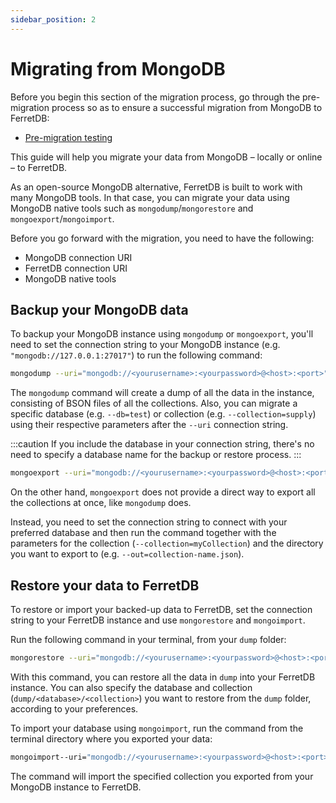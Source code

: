 ```yaml
---
sidebar_position: 2
---
```


# Migrating from MongoDB

Before you begin this section of the migration process, go through the pre-migration process so as to ensure a successful migration from MongoDB to FerretDB:

- [Pre-migration testing](premigration-testing.md)

This guide will help you migrate your data from MongoDB – locally or online – to FerretDB.

As an open-source MongoDB alternative, FerretDB is built to work with many MongoDB tools.
In that case, you can migrate your data using MongoDB native tools such as `mongodump`/`mongorestore` and `mongoexport`/`mongoimport`.

Before you go forward with the migration, you need to have the following:

- MongoDB connection URI
- FerretDB connection URI
- MongoDB native tools

## Backup your MongoDB data

To backup your MongoDB instance using `mongodump` or `mongoexport`, you'll need to set the connection string to your MongoDB instance (e.g. `"mongodb://127.0.0.1:27017"`) to run the following command:

```sh
mongodump --uri="mongodb://<yourusername>:<yourpassword>@<host>:<port>"
```

The `mongodump` command will create a dump of all the data in the instance, consisting of BSON files of all the collections.
Also, you can migrate a specific database (e.g. `--db=test`) or collection (e.g. `--collection=supply`) using their respective parameters after the `--uri` connection string.

:::caution
If you include the database in your connection string, there's no need to specify a database name for the backup or restore process.
:::

```sh
mongoexport --uri="mongodb://<yourusername>:<yourpassword>@<host>:<port>" --db=<database-name> --collection=<collection-name> --out=<collection>.json
```

On the other hand, `mongoexport` does not provide a direct way to export all the collections at once, like `mongodump` does.

Instead, you need to set the connection string to connect with your preferred database and then run the command together with the parameters for the collection (`--collection=myCollection`) and the directory you want to export to (e.g. `--out=collection-name.json`).

## Restore your data to FerretDB

To restore or import your backed-up data to FerretDB, set the connection string to your FerretDB instance and use `mongorestore` and `mongoimport`.

Run the following command in your terminal, from your `dump` folder:

```sh
mongorestore --uri="mongodb://<yourusername>:<yourpassword>@<host>:<port>/?authMechanism=PLAIN"
```

With this command, you can restore all the data in `dump` into your FerretDB instance.
You can also specify the database and collection (`dump/<database>/<collection>`) you want to restore from the `dump` folder, according to your preferences.

To import your database using `mongoimport`, run the command from the terminal directory where you exported your data:

```sh
mongoimport--uri="mongodb://<yourusername>:<yourpassword>@<host>:<port>/?authMechanism=PLAIN" --db=<database-name> --collection=<collection-name> --file=<collection>.json
```

The command will import the specified collection you exported from your MongoDB instance to FerretDB.
